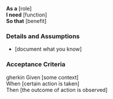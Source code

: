 **As a** [role]  
**I need** [function]  
**So that** [benefit]  
          
### Details and Assumptions
* [document what you know]      
### Acceptance Criteria     
gherkin 
Given [some context]  
When [certain action is taken]  
Then [the outcome of action is observed]  